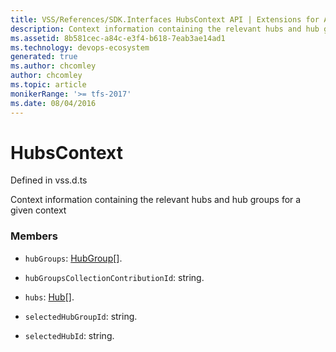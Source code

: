 ```yaml
---
title: VSS/References/SDK.Interfaces HubsContext API | Extensions for Azure DevOps Services
description: Context information containing the relevant hubs and hub groups for a given context
ms.assetid: 8b581cec-a84c-e3f4-b618-7eab3ae14ad1
ms.technology: devops-ecosystem
generated: true
ms.author: chcomley
author: chcomley
ms.topic: article
monikerRange: '>= tfs-2017'
ms.date: 08/04/2016
---
```


# HubsContext

Defined in vss.d.ts


Context information containing the relevant hubs and hub groups for a given context 

### Members

* `hubGroups`: [HubGroup](../../../VSS/References/SDK_Interfaces/HubGroup.md)[]. 

* `hubGroupsCollectionContributionId`: string. 

* `hubs`: [Hub](../../../VSS/References/SDK_Interfaces/Hub.md)[]. 

* `selectedHubGroupId`: string. 

* `selectedHubId`: string. 

